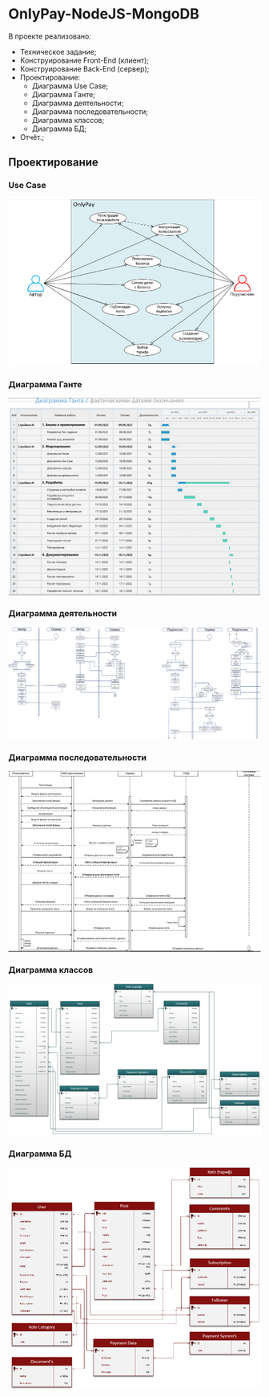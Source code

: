 # OnlyPay-NodeJS-MongoDB

В проекте реализовано:
- Техническое задание;
- Конструирование Front-End (клиент);
- Конструирование Back-End (сервер);
- Проектирование:
  * Диаграмма Use Case;
  * Диаграмма Ганте;
  * Диаграмма деятельности;
  * Диаграмма последовательности;
  * Диаграмма классов;
  * Диаграмма БД;
- Отчёт.;

## Проектирование

### Use Case
![Use Case](https://github.com/Flix-Net/OnlyPay-NodeJS-MongoDB/blob/main/ScreenShot%20Diagramm's/use%20case.PNG)

### Диаграмма Ганте
![Use Case](https://github.com/Flix-Net/OnlyPay-NodeJS-MongoDB/blob/main/ScreenShot%20Diagramm's/Gante.PNG)

### Диаграмма деятельности
![Use Case](https://github.com/Flix-Net/OnlyPay-NodeJS-MongoDB/blob/main/ScreenShot%20Diagramm's/activity.PNG)

### Диаграмма последовательности
![Use Case](https://github.com/Flix-Net/OnlyPay-NodeJS-MongoDB/blob/main/ScreenShot%20Diagramm's/sequence.PNG)

### Диаграмма классов
![Use Case](https://github.com/Flix-Net/OnlyPay-NodeJS-MongoDB/blob/main/ScreenShot%20Diagramm's/classes.PNG)

### Диаграмма БД
![Use Case](https://github.com/Flix-Net/OnlyPay-NodeJS-MongoDB/blob/main/ScreenShot%20Diagramm's/Data%20Base.PNG)
